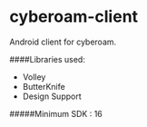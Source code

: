 # cyberoam-client
Android client for cyberoam.

####Libraries used:
* Volley
* ButterKnife
* Design Support

#####Minimum SDK : 16
